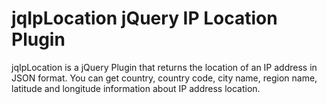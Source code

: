 jqIpLocation  jQuery IP Location Plugin
============

jqIpLocation is a jQuery Plugin that returns the location of an IP address in JSON format. You can get country, country code, city name, region name, latitude and longitude information about IP address location.
